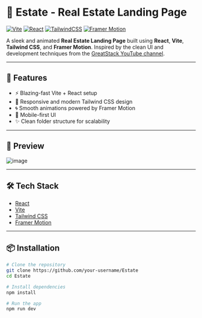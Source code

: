 # 🏡 Estate - Real Estate Landing Page

[![Vite](https://img.shields.io/badge/Vite-4.x-purple.svg?logo=vite&logoColor=white)](https://vitejs.dev/)
[![React](https://img.shields.io/badge/React-18.x-61DAFB.svg?logo=react&logoColor=white)](https://reactjs.org/)
[![TailwindCSS](https://img.shields.io/badge/TailwindCSS-3.x-38B2AC.svg?logo=tailwind-css&logoColor=white)](https://tailwindcss.com/)
[![Framer Motion](https://img.shields.io/badge/FramerMotion-6.x-black.svg?logo=framer&logoColor=white)](https://www.framer.com/motion/)

A sleek and animated **Real Estate Landing Page** built using **React**, **Vite**, **Tailwind CSS**, and **Framer Motion**. Inspired by the clean UI and development techniques from the [GreatStack YouTube channel](https://www.youtube.com/@GreatStack).

---

## 🚀 Features

- ⚡️ Blazing-fast Vite + React setup
- 🎨 Responsive and modern Tailwind CSS design
- 🌀 Smooth animations powered by Framer Motion
- 📱 Mobile-first UI
- ✨ Clean folder structure for scalability

---

## 📸 Preview

![image](https://github.com/user-attachments/assets/978e1e5a-4e21-45fe-840d-b1e4c2f1d915)

---

## 🛠️ Tech Stack

- [React](https://reactjs.org/)
- [Vite](https://vitejs.dev/)
- [Tailwind CSS](https://tailwindcss.com/)
- [Framer Motion](https://www.framer.com/motion/)

---

## 📦 Installation

```bash
# Clone the repository
git clone https://github.com/your-username/Estate
cd Estate

# Install dependencies
npm install

# Run the app
npm run dev
